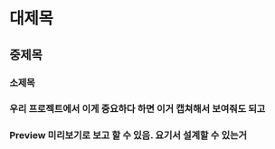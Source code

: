 # 대제목
## 중제목
### 소제목
### 우리 프로젝트에서 이게 중요하다 하면 이거 캡쳐해서 보여줘도 되고
### Preview 미리보기로 보고 할 수 있음. 요기서 설계할 수 있는거
